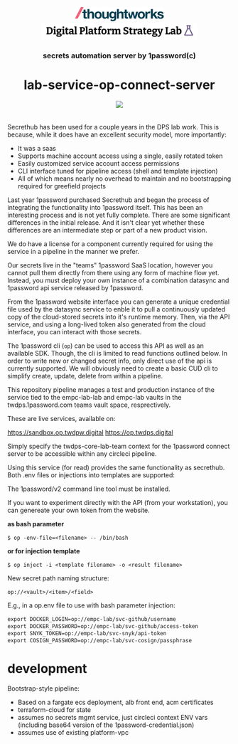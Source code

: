 <div align="center">
	<p>
		<img alt="Thoughtworks Logo" src="https://raw.githubusercontent.com/ThoughtWorks-DPS/static/master/thoughtworks_flamingo_wave.png?sanitize=true" width=200 />
    <br />
		<img alt="DPS Title" src="https://raw.githubusercontent.com/ThoughtWorks-DPS/static/master/dps_lab_title.png" width=350/>
	</p>
  <h3>secrets automation server by 1password(c) </h3>
  <h1>lab-service-op-connect-server</h1>
  <a href="https://app.circleci.com/pipelines/github/ThoughtWorks-DPS/lab-service-op-connect-server"><img src="https://circleci.com/gh/ThoughtWorks-DPS/lab-service-op-connect-server.svg?style=shield"></a>
</div>
<br />

Secrethub has been used for a couple years in the DPS lab work. This is because, while it does have an excellent security model, more importantly:
- It was a saas
- Supports machine account access using a single, easily rotated token
- Easily customized service account access permissions
- CLI interface tuned for pipeline access (shell and template injection)
- All of which means nearly no overhead to maintain and no bootstrapping required for greefield projects

Last year 1password purchased Secrethub and began the process of integrating the functionality into 1password itself. This has been an interesting process and is not yet fully complete. There are some significant differences in the initial release. And it isn't clear yet whether these differences are an intermediate step or part of a new product vision.  

We do have a license for a component currently required for using the service in a pipeline in the manner we prefer.   

Our secrets live in the "teams" 1password SaaS location, however you cannot pull them directly from there using any form of machine flow yet. Instead, you must deploy your own instance of a combination datasync and 1password api service released by 1password.  

From the 1password website interface you can generate a unique credential file used by the datasync service to enble it to pull a continuously updated copy of the cloud-stored secrets into it's runtime memory. Then, via the API service, and using a long-lived token also generated from the cloud interface, you can interact with those secrets.  

The 1password cli (`op`) can be used to access this API as well as an available SDK. Though, the cli is limited to read functions outlined below. In order to write new or changed secret info, only direct use of the api is currently supported. We will obviously need to create a basic CUD cli to simplify create, update, delete from within a pipeline.  

This repository pipeline manages a test and production instance of the service tied to the empc-lab-lab and empc-lab vaults in the twdps.1password.com teams vault space, resprectively.  

These are live services, available on:  

https://sandbox.op.twdpw.digital
https://op.twdps.digital  

Simply specify the twdps-core-lab-team context for the 1password connect server to be accessible within any circleci pipeline.  

Using this service (for read) provides the same functionality as secrethub. Both .env files or injections into templates are supported:  

The 1password/v2 command line tool must be installed.  

If you want to experiment directly with the API (from your workstation), you can genereate your own token from the website.  

**as bash parameter**
```
$ op -env-file=<filename> -- /bin/bash
```
**or for injection template**  
```
$ op inject -i <template filename> -o <result filename>
```

New secret path naming structure:  
```
op://<vault>/<item>/<field>
```

E.g., in a op.env file to use with bash parameter injection:  
```
export DOCKER_LOGIN=op://empc-lab/svc-github/username
export DOCKER_PASSWORD=op://empc-lab/svc-github/access-token
export SNYK_TOKEN=op://empc-lab/svc-snyk/api-token
export COSIGN_PASSWORD=op://empc-lab/svc-cosign/passphrase
```

# development

Bootstrap-style pipeline:  

- Based on a fargate ecs deployment, alb front end, acm certificates
- terraform-cloud for state
- assumes no secrets mgmt service, just circleci context ENV vars (including base64 version of the 1password-credential.json)
- assumes use of existing platform-vpc
